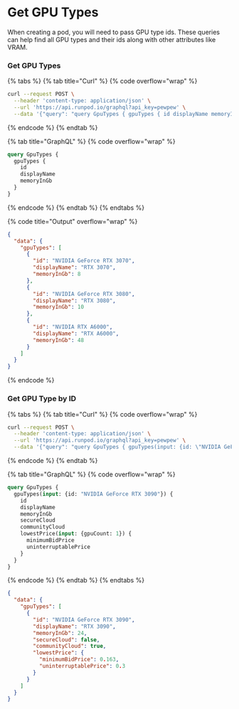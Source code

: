 # Get GPU Types

When creating a pod, you will need to pass GPU type ids. These queries can help find all GPU types and their ids along with other attributes like VRAM.

### Get GPU Types

{% tabs %}
{% tab title="Curl" %}
{% code overflow="wrap" %}
```bash
curl --request POST \
  --header 'content-type: application/json' \
  --url 'https://api.runpod.io/graphql?api_key=pewpew' \
  --data '{"query": "query GpuTypes { gpuTypes { id displayName memoryInGb } }"}'
```
{% endcode %}
{% endtab %}

{% tab title="GraphQL" %}
{% code overflow="wrap" %}
```graphql
query GpuTypes {
  gpuTypes {
    id
    displayName
    memoryInGb
  }
}
```
{% endcode %}
{% endtab %}
{% endtabs %}

{% code title="Output" overflow="wrap" %}
```json
{
  "data": {
    "gpuTypes": [
      {
        "id": "NVIDIA GeForce RTX 3070",
        "displayName": "RTX 3070",
        "memoryInGb": 8
      },
      {
        "id": "NVIDIA GeForce RTX 3080",
        "displayName": "RTX 3080",
        "memoryInGb": 10
      },
      {
        "id": "NVIDIA RTX A6000",
        "displayName": "RTX A6000",
        "memoryInGb": 48
      }
    ]
  }
}
```
{% endcode %}

### Get GPU Type by ID

{% tabs %}
{% tab title="Curl" %}
{% code overflow="wrap" %}
```bash
curl --request POST \
  --header 'content-type: application/json' \
  --url 'https://api.runpod.io/graphql?api_key=pewpew' \
  --data '{"query": "query GpuTypes { gpuTypes(input: {id: \"NVIDIA GeForce RTX 3090\"}) { id displayName memoryInGb secureCloud communityCloud lowestPrice(input: {gpuCount: 1}) { minimumBidPrice uninterruptablePrice } } }"}'
```
{% endcode %}
{% endtab %}

{% tab title="GraphQL" %}
{% code overflow="wrap" %}
```graphql
query GpuTypes {
  gpuTypes(input: {id: "NVIDIA GeForce RTX 3090"}) {
    id
    displayName
    memoryInGb
    secureCloud
    communityCloud
    lowestPrice(input: {gpuCount: 1}) {
      minimumBidPrice
      uninterruptablePrice
    }
  }
}
```
{% endcode %}
{% endtab %}
{% endtabs %}

```json
{
  "data": {
    "gpuTypes": [
      {
        "id": "NVIDIA GeForce RTX 3090",
        "displayName": "RTX 3090",
        "memoryInGb": 24,
        "secureCloud": false,
        "communityCloud": true,
        "lowestPrice": {
          "minimumBidPrice": 0.163,
          "uninterruptablePrice": 0.3
        }
      }
    ]
  }
}
```

